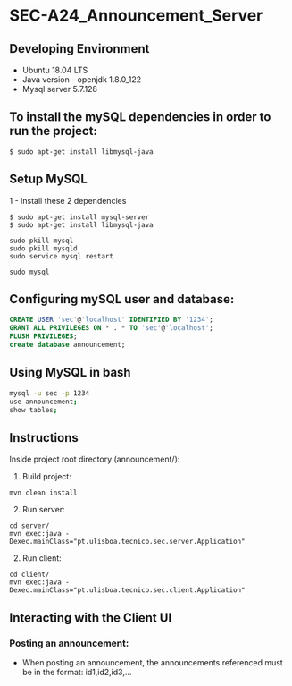 # SEC-A24_Announcement_Server

## Developing Environment
* Ubuntu 18.04 LTS
* Java version - openjdk 1.8.0_122
* Mysql server 5.7.128

## To install the mySQL dependencies in order to run the project:
```console
$ sudo apt-get install libmysql-java
```

## Setup MySQL
1 - Install these 2 dependencies
```console
$ sudo apt-get install mysql-server
$ sudo apt-get install libmysql-java

sudo pkill mysql
sudo pkill mysqld
sudo service mysql restart

sudo mysql
```
## Configuring mySQL user and database:
```sql
CREATE USER 'sec'@'localhost' IDENTIFIED BY '1234';
GRANT ALL PRIVILEGES ON * . * TO 'sec'@'localhost';
FLUSH PRIVILEGES;
create database announcement;
```

## Using MySQL in bash
```bash
mysql -u sec -p 1234
use announcement;
show tables;
```


## Instructions
Inside project root directory (announcement/):
1. Build project:
``` 
mvn clean install 
```
2. Run server:
``` 
cd server/
mvn exec:java -Dexec.mainClass="pt.ulisboa.tecnico.sec.server.Application"
```
2. Run client:
``` 
cd client/
mvn exec:java -Dexec.mainClass="pt.ulisboa.tecnico.sec.client.Application"
```

## Interacting with the Client UI

### Posting an announcement:
* When posting an announcement, the announcements referenced must be in the format: id1,id2,id3,...
